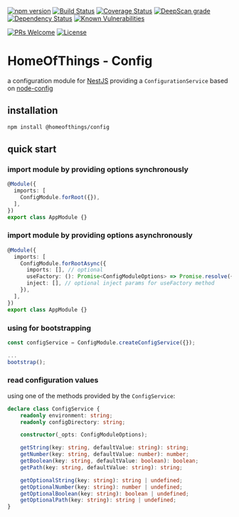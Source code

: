 [![npm version](https://badge.fury.io/js/%40homeofthings%2Fconfig.svg)](https://badge.fury.io/js/%40homeofthings%2Fconfig)
[![Build Status](https://api.travis-ci.com/gms1/HomeOfThings.svg?branch=master)](https://travis-ci.com/gms1/HomeOfThings)
[![Coverage Status](https://coveralls.io/repos/github/gms1/HomeOfThings/badge.svg?branch=master&service=github)](https://coveralls.io/github/gms1/HomeOfThings?branch=master)
[![DeepScan grade](https://deepscan.io/api/teams/439/projects/987/branches/1954/badge/grade.svg)](https://deepscan.io/dashboard#view=project&tid=439&pid=987&bid=1954)
[![Dependency Status](https://david-dm.org/gms1/HomeOfThings.svg)](https://david-dm.org/gms1/HomeOfThings)
[![Known Vulnerabilities](https://snyk.io/test/github/gms1/HomeOfThings/badge.svg)](https://snyk.io/test/github/gms1/HomeOfThings)

[![PRs Welcome](https://img.shields.io/badge/PRs-welcome-brightgreen.svg?style=flat-square)](http://makeapullrequest.com)
[![License](https://img.shields.io/npm/l/@homeofthings/config.svg?style=flat-square)](./LICENSE)

# HomeOfThings - Config

a configuration module for [NestJS](https://docs.nestjs.com/) providing a `ConfigurationService` based on [node-config](https://www.npmjs.com/package/config)

## installation

```bash
npm install @homeofthings/config
```

## quick start

### import module by providing options synchronously

```Typescript
@Module({
  imports: [
    ConfigModule.forRoot({}),
  ],
})
export class AppModule {}
```

### import module by providing options asynchronously

```Typescript
@Module({
  imports: [
    ConfigModule.forRootAsync({
      imports: [], // optional
      useFactory: (): Promise<ConfigModuleOptions> => Promise.resolve({}),
      inject: [], // optional inject params for useFactory method
    }),
  ],
})
export class AppModule {}
```

### using for bootstrapping

```TypeScript
const configService = ConfigModule.createConfigService({});

...
bootstrap();

```

### read configuration values

using one of the methods provided by the `ConfigService`:

```TypeScript
declare class ConfigService {
    readonly environment: string;
    readonly configDirectory: string;

    constructor(_opts: ConfigModuleOptions);

    getString(key: string, defaultValue: string): string;
    getNumber(key: string, defaultValue: number): number;
    getBoolean(key: string, defaultValue: boolean): boolean;
    getPath(key: string, defaultValue: string): string;    

    getOptionalString(key: string): string | undefined;
    getOptionalNumber(key: string): number | undefined;
    getOptionalBoolean(key: string): boolean | undefined;
    getOptionalPath(key: string): string | undefined;    
}
```

